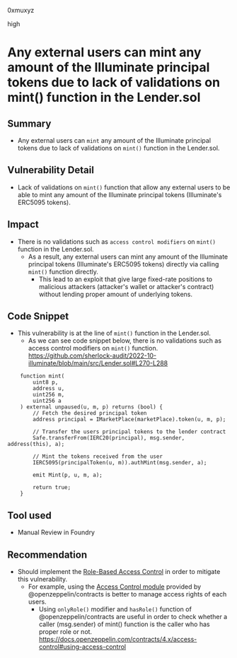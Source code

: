 0xmuxyz

high

# Any external users can mint any amount of the Illuminate principal tokens due to lack of validations on mint() function in the Lender.sol

## Summary
- Any external users can `mint` any amount of the Illuminate principal tokens due to lack of validations on `mint()` function in the Lender.sol.

## Vulnerability Detail
- Lack of validations on `mint()` function that allow any external users to be able to mint any amount of the Illuminate principal tokens (Illuminate's ERC5095 tokens).

## Impact
- There is no validations such as `access control modifiers` on `mint()` function in the Lender.sol.
   - As a result, any external users can mint any amount of the Illuminate principal tokens (Illuminate's ERC5095 tokens) directly via calling `mint()` function directly. 
     - This lead to an exploit that give large fixed-rate positions to malicious attackers (attacker's wallet or attacker's contract) without lending proper amount of underlying tokens.

## Code Snippet
- This vulnerability is at the line of `mint()` function in the Lender.sol.
  - As we can see code snippet below, there is no validations such as access control modifiers on `mint()` function.
https://github.com/sherlock-audit/2022-10-illuminate/blob/main/src/Lender.sol#L270-L288
```solidity
    function mint(
        uint8 p,
        address u,
        uint256 m,
        uint256 a
    ) external unpaused(u, m, p) returns (bool) {
        // Fetch the desired principal token
        address principal = IMarketPlace(marketPlace).token(u, m, p);

        // Transfer the users principal tokens to the lender contract
        Safe.transferFrom(IERC20(principal), msg.sender, address(this), a);

        // Mint the tokens received from the user
        IERC5095(principalToken(u, m)).authMint(msg.sender, a);

        emit Mint(p, u, m, a);

        return true;
    }
```

## Tool used
- Manual Review in Foundry

## Recommendation
- Should implement the [Role-Based Access Control](https://docs.openzeppelin.com/contracts/4.x/access-control#role-based-access-control) in order to mitigate this vulnerability. 
   - For example, using the [Access Control module](https://docs.openzeppelin.com/contracts/4.x/access-control#using-access-control) provided by @openzeppelin/contracts is better to manage access rights of each users.
      - Using `onlyRole()` modifier and `hasRole()` function of @openzeppelin/contracts are useful in order to check whether a caller (msg.sender) of mint() function is the caller who has proper role or not. 
         https://docs.openzeppelin.com/contracts/4.x/access-control#using-access-control